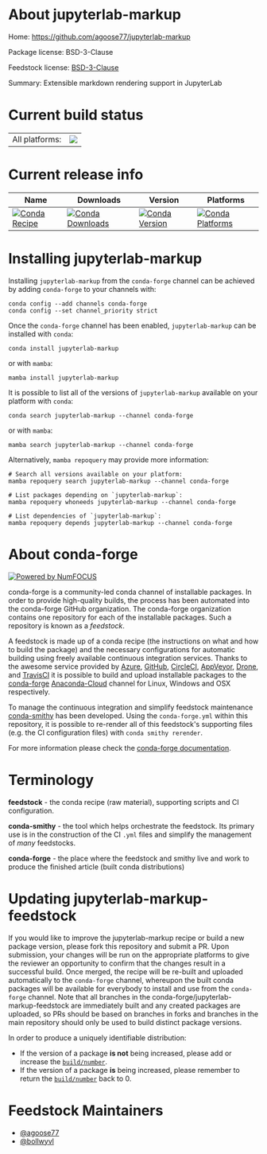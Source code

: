 About jupyterlab-markup
=======================

Home: https://github.com/agoose77/jupyterlab-markup

Package license: BSD-3-Clause

Feedstock license: [BSD-3-Clause](https://github.com/conda-forge/jupyterlab-markup-feedstock/blob/main/LICENSE.txt)

Summary: Extensible markdown rendering support in JupyterLab

Current build status
====================


<table><tr><td>All platforms:</td>
    <td>
      <a href="https://dev.azure.com/conda-forge/feedstock-builds/_build/latest?definitionId=12633&branchName=main">
        <img src="https://dev.azure.com/conda-forge/feedstock-builds/_apis/build/status/jupyterlab-markup-feedstock?branchName=main">
      </a>
    </td>
  </tr>
</table>

Current release info
====================

| Name | Downloads | Version | Platforms |
| --- | --- | --- | --- |
| [![Conda Recipe](https://img.shields.io/badge/recipe-jupyterlab--markup-green.svg)](https://anaconda.org/conda-forge/jupyterlab-markup) | [![Conda Downloads](https://img.shields.io/conda/dn/conda-forge/jupyterlab-markup.svg)](https://anaconda.org/conda-forge/jupyterlab-markup) | [![Conda Version](https://img.shields.io/conda/vn/conda-forge/jupyterlab-markup.svg)](https://anaconda.org/conda-forge/jupyterlab-markup) | [![Conda Platforms](https://img.shields.io/conda/pn/conda-forge/jupyterlab-markup.svg)](https://anaconda.org/conda-forge/jupyterlab-markup) |

Installing jupyterlab-markup
============================

Installing `jupyterlab-markup` from the `conda-forge` channel can be achieved by adding `conda-forge` to your channels with:

```
conda config --add channels conda-forge
conda config --set channel_priority strict
```

Once the `conda-forge` channel has been enabled, `jupyterlab-markup` can be installed with `conda`:

```
conda install jupyterlab-markup
```

or with `mamba`:

```
mamba install jupyterlab-markup
```

It is possible to list all of the versions of `jupyterlab-markup` available on your platform with `conda`:

```
conda search jupyterlab-markup --channel conda-forge
```

or with `mamba`:

```
mamba search jupyterlab-markup --channel conda-forge
```

Alternatively, `mamba repoquery` may provide more information:

```
# Search all versions available on your platform:
mamba repoquery search jupyterlab-markup --channel conda-forge

# List packages depending on `jupyterlab-markup`:
mamba repoquery whoneeds jupyterlab-markup --channel conda-forge

# List dependencies of `jupyterlab-markup`:
mamba repoquery depends jupyterlab-markup --channel conda-forge
```


About conda-forge
=================

[![Powered by
NumFOCUS](https://img.shields.io/badge/powered%20by-NumFOCUS-orange.svg?style=flat&colorA=E1523D&colorB=007D8A)](https://numfocus.org)

conda-forge is a community-led conda channel of installable packages.
In order to provide high-quality builds, the process has been automated into the
conda-forge GitHub organization. The conda-forge organization contains one repository
for each of the installable packages. Such a repository is known as a *feedstock*.

A feedstock is made up of a conda recipe (the instructions on what and how to build
the package) and the necessary configurations for automatic building using freely
available continuous integration services. Thanks to the awesome service provided by
[Azure](https://azure.microsoft.com/en-us/services/devops/), [GitHub](https://github.com/),
[CircleCI](https://circleci.com/), [AppVeyor](https://www.appveyor.com/),
[Drone](https://cloud.drone.io/welcome), and [TravisCI](https://travis-ci.com/)
it is possible to build and upload installable packages to the
[conda-forge](https://anaconda.org/conda-forge) [Anaconda-Cloud](https://anaconda.org/)
channel for Linux, Windows and OSX respectively.

To manage the continuous integration and simplify feedstock maintenance
[conda-smithy](https://github.com/conda-forge/conda-smithy) has been developed.
Using the ``conda-forge.yml`` within this repository, it is possible to re-render all of
this feedstock's supporting files (e.g. the CI configuration files) with ``conda smithy rerender``.

For more information please check the [conda-forge documentation](https://conda-forge.org/docs/).

Terminology
===========

**feedstock** - the conda recipe (raw material), supporting scripts and CI configuration.

**conda-smithy** - the tool which helps orchestrate the feedstock.
                   Its primary use is in the construction of the CI ``.yml`` files
                   and simplify the management of *many* feedstocks.

**conda-forge** - the place where the feedstock and smithy live and work to
                  produce the finished article (built conda distributions)


Updating jupyterlab-markup-feedstock
====================================

If you would like to improve the jupyterlab-markup recipe or build a new
package version, please fork this repository and submit a PR. Upon submission,
your changes will be run on the appropriate platforms to give the reviewer an
opportunity to confirm that the changes result in a successful build. Once
merged, the recipe will be re-built and uploaded automatically to the
`conda-forge` channel, whereupon the built conda packages will be available for
everybody to install and use from the `conda-forge` channel.
Note that all branches in the conda-forge/jupyterlab-markup-feedstock are
immediately built and any created packages are uploaded, so PRs should be based
on branches in forks and branches in the main repository should only be used to
build distinct package versions.

In order to produce a uniquely identifiable distribution:
 * If the version of a package **is not** being increased, please add or increase
   the [``build/number``](https://docs.conda.io/projects/conda-build/en/latest/resources/define-metadata.html#build-number-and-string).
 * If the version of a package **is** being increased, please remember to return
   the [``build/number``](https://docs.conda.io/projects/conda-build/en/latest/resources/define-metadata.html#build-number-and-string)
   back to 0.

Feedstock Maintainers
=====================

* [@agoose77](https://github.com/agoose77/)
* [@bollwyvl](https://github.com/bollwyvl/)

